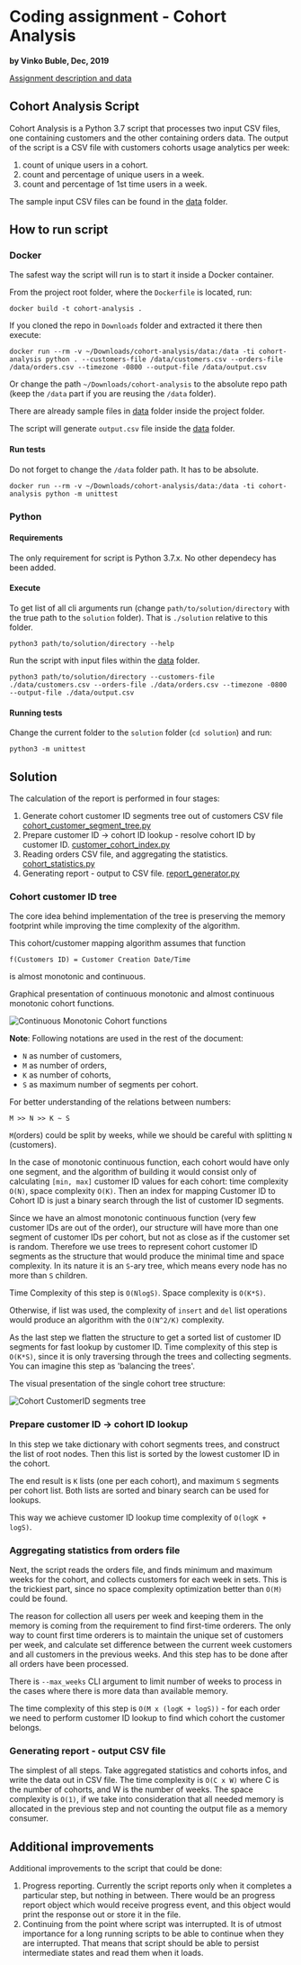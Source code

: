 # Coding assignment - Cohort Analysis

__by Vinko Buble, Dec, 2019__

[Assignment description and data](https://github.com/vinkobuble/cohort-analysis/tree/master/assignment)

## Cohort Analysis Script

Cohort Analysis is a Python 3.7 script that processes two input CSV files, one containing customers and the other containing orders data.
The output of the script is a CSV file with customers cohorts usage analytics per week:
 1. count of unique users in a cohort.
 2. count and percentage of unique users in a week.
 3. count and percentage of 1st time users in a week.
 
 The sample input CSV files can be found in the [data](./data) folder.
 

## How to run script

### Docker

The safest way the script will run is to start it inside a Docker container.

From the project root folder, where the `Dockerfile` is located, run:

```
docker build -t cohort-analysis . 
```

If you cloned the repo in `Downloads` folder and extracted it there then execute:
```
docker run --rm -v ~/Downloads/cohort-analysis/data:/data -ti cohort-analysis python . --customers-file /data/customers.csv --orders-file /data/orders.csv --timezone -0800 --output-file /data/output.csv
```
Or change the path `~/Downloads/cohort-analysis` to the absolute repo path (keep the `/data` part if you are reusing the `/data` folder). 
 
There are already sample files in [data](./data) folder inside the project folder.

The script will generate `output.csv` file inside the [data](./data) folder.


#### Run tests

Do not forget to change the `/data` folder path. It has to be absolute. 
```
docker run --rm -v ~/Downloads/cohort-analysis/data:/data -ti cohort-analysis python -m unittest
```



### Python

#### Requirements 

The only requirement for script is Python 3.7.x. No other dependecy has been added.

#### Execute

To get list of all cli arguments run (change `path/to/solution/directory` with the true path to the `solution` folder). That is `./solution` relative to this folder.

`python3 path/to/solution/directory --help` 

Run the script with input files within the [data](./data) folder.

`python3 path/to/solution/directory --customers-file ./data/customers.csv --orders-file ./data/orders.csv --timezone -0800 --output-file ./data/output.csv`

#### Running tests

Change the current folder to the `solution` folder (`cd solution`) and run:

```python3 -m unittest```


## Solution

The calculation of the report is performed in four stages: 
1. Generate cohort customer ID segments tree out of customers CSV file [cohort_customer_segment_tree.py](./solution/src/cohort_customer_segment_tree.py)
2. Prepare customer ID -> cohort ID lookup - resolve cohort ID by customer ID. [customer_cohort_index.py](./src/solution/customer_cohort_index.py)
3. Reading orders CSV file, and aggregating the statistics. [cohort_statistics.py](./src/solution/cohort_statistics.py)
4. Generating report - output to CSV file. [report_generator.py](./src/solution/report_generator.py)

### Cohort customer ID tree

The core idea behind implementation of the tree is preserving the memory footprint while improving the time complexity of the algorithm.

This cohort/customer mapping algorithm assumes that function
```
f(Customers ID) = Customer Creation Date/Time
```
is almost monotonic and continuous.

Graphical presentation of continuous monotonic and almost continuous monotonic cohort functions.

![Continuous Monotonic Cohort functions](./assets/continuous-monotonic-cohorts-functions.png "Continuous Monotonic Cohort functions")


**Note**: Following notations are used in the rest of the document: 
- `N` as number of customers, 
- `M` as number of orders, 
- `K` as number of cohorts,
- `S` as maximum number of segments per cohort.

For better understanding of the relations between numbers:

`M >> N >> K ~ S`

`M`(orders) could be split by weeks, while we should be careful with splitting `N` (customers).

In the case of monotonic continuous function, each cohort would have only one segment, and the algorithm of building it would consist only of calculating `[min, max]` customer ID values for each cohort: time complexity `O(N)`, space complexity `O(K)`. Then an index for mapping Customer ID to Cohort ID is just a binary search through the list of customer ID segments.

Since we have an almost monotonic continuous function (very few customer IDs are out of the order), our structure will have more than one segment of customer IDs per cohort, but not as close as if the customer set is random. Therefore we use trees to represent cohort customer ID segments as the structure that would produce the minimal time and space complexity. In its nature it is an `S`-ary tree, which means every node has no more than `S` children.

Time Complexity of this step is `O(NlogS)`.
Space complexity is `O(K*S)`.

Otherwise, if list was used, the complexity of `insert` and `del` list operations would produce an algorithm with the `O(N^2/K)` complexity.

As the last step we flatten the structure to get a sorted list of customer ID segments for fast lookup by customer ID. 
Time complexity of this step is `O(K*S)`, since it is only traversing through the trees and collecting segments. You can imagine this step as 'balancing the trees'.

The visual presentation of the single cohort tree structure:

![Cohort CustomerID segments tree](./assets/cohort-customer-segments-tree.png "Cohort CustomerID segments tree")


### Prepare customer ID -> cohort ID lookup

In this step we take dictionary with cohort segments trees, and construct the list of root nodes. 
Then this list is sorted by the lowest customer ID in the cohort. 

The end result is `K` lists (one per each cohort), and maximum `S` segments per cohort list. Both lists are sorted and binary search can be used for lookups. 

This way we achieve customer ID lookup time complexity of `O(logK + logS)`.


### Aggregating statistics from orders file

Next, the script reads the orders file, and finds minimum and maximum weeks for the cohort, and collects customers for each week in sets. 
This is the trickiest part, since no space complexity optimization better than `O(M)` could be found.

The reason for collection all users per week and keeping them in the memory is coming from the requirement to find first-time orderers. 
The only way to count first time orderers is to maintain the unique set of customers per week, and calculate set difference between the current week customers and all customers in the previous weeks.
And this step has to be done after all orders have been processed.

There is `--max_weeks` CLI argument to limit number of weeks to process in the cases where there is more data than available memory.

The time complexity of this step is `O(M x (logK + logS))` - for each order we need to perform customer ID lookup to find which cohort the customer belongs.

### Generating report - output CSV file

The simplest of all steps. Take aggregated statistics and cohorts infos, and write the data out in CSV file. 
The time complexity is `O(C x W)` where C is the number of cohorts, and W is the number of weeks.
The space complexity is `O(1)`, if we take into consideration that all needed memory is allocated in the previous step and not counting the output file as a memory consumer.

## Additional improvements

Additional improvements to the script that could be done:
1. Progress reporting. Currently the script reports only when it completes a particular step, but nothing in between. There would be an progress report object which would receive progress event, and this object would print the response out or store it in the file.
2. Continuing from the point where script was interrupted. It is of utmost importance for a long running scripts to be able to continue when they are interrupted. That means that script should be able to persist intermediate states and read them when it loads.

